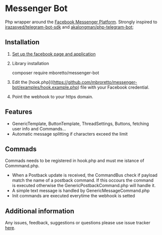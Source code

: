 # Messenger Bot
Php wrapper around the [Facebook Messenger Platform](https://developers.facebook.com/docs/messenger-platform).
Strongly inspired to [irazasyed/telegram-bot-sdk](https://github.com/irazasyed/telegram-bot-sdk) and 
[akalongman/php-telegram-bot](https://github.com/irazasyed/telegram-bot-sdk);

## Installation
1. [Set up the facebook page and application](https://developers.facebook.com/docs/messenger-platform/guides/setup)  

2. Library installation

    composer require mboretto/messenger-bot

3. Edit the [hook.php]((https://github.com/mbroretto/messenger-bot/examples/hook.example.php) file with your Facebook credential.

4. Point the webhook to your https domain.
## Features
- GenericTemplate, ButtonTemplate, ThreadSettings, Buttons, fetching user info and Commands...  
- Automatic message splitting if characters exceed the limit  
## Commads
Commads needs to be registered in hook.php and must me istance of Commmand.php.
- When a Postback update is received, the CommandBus check if payload match the name of a postback command. If this occours the command is executed otherwise the GenericPostbackCommand.php will handle it.
- A simple text message is handled by GenericMessageCommand.php
- Init commands are executed everytime the webhook is setted

## Additional information
Any issues, feedback, suggestions or questions please use issue tracker [here](https://github.com/MBoretto/messenger-bot/issues).


